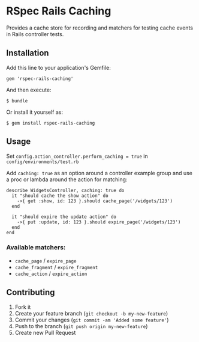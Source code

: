 # RSpec Rails Caching

Provides a cache store for recording and matchers for testing cache events in Rails controller tests.

## Installation

Add this line to your application's Gemfile:

    gem 'rspec-rails-caching'

And then execute:

    $ bundle

Or install it yourself as:

    $ gem install rspec-rails-caching

## Usage

Set `config.action_controller.perform_caching = true` in `config/environments/test.rb`

Add `caching: true` as an option around a controller example group and use
a proc or lambda around the action for matching:

    describe WidgetsController, caching: true do
      it "should cache the show action" do
        ->{ get :show, id: 123 }.should cache_page('/widgets/123')
      end

      it "should expire the update action" do
        ->{ put :update, id: 123 }.should expire_page('/widgets/123')
      end
    end

### Available matchers:

* `cache_page` / `expire_page`
* `cache_fragment` / `expire_fragment`
* `cache_action` / `expire_action`

## Contributing

1. Fork it
2. Create your feature branch (`git checkout -b my-new-feature`)
3. Commit your changes (`git commit -am 'Added some feature'`)
4. Push to the branch (`git push origin my-new-feature`)
5. Create new Pull Request
